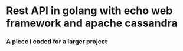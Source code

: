 # Rest API in golang with echo web framework and apache cassandra

### A piece I coded for a larger project
